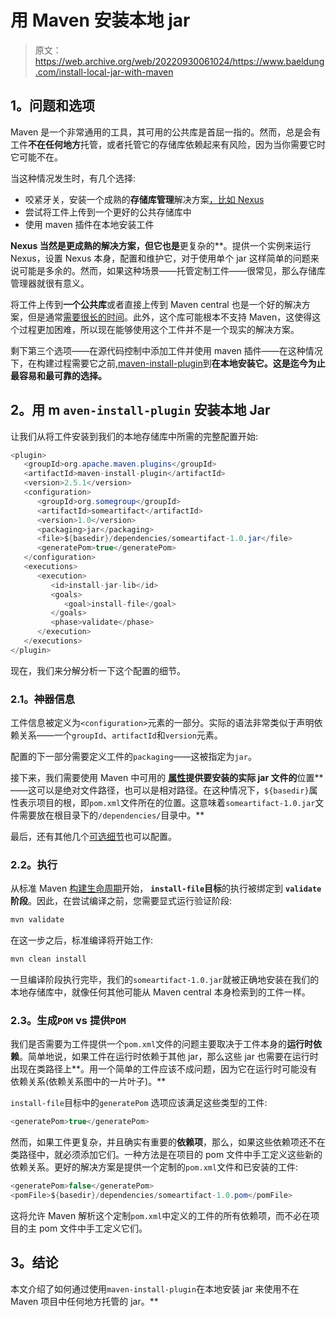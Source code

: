 # 用 Maven 安装本地 jar

> 原文：<https://web.archive.org/web/20220930061024/https://www.baeldung.com/install-local-jar-with-maven>

## 1。问题和选项

Maven 是一个非常通用的工具，其可用的公共库是首屈一指的。然而，总是会有工件**不在任何地方**托管，或者托管它的存储库依赖起来有风险，因为当你需要它时它可能不在。

当这种情况发生时，有几个选择:

*   咬紧牙关，安装一个成熟的**存储库管理**解决方案[，比如 Nexus](https://web.archive.org/web/20221128113625/http://www.sonatype.org/nexus/ "Nexus")
*   尝试将工件上传到一个更好的公共存储库中
*   使用 maven 插件在本地安装工件

 **Nexus 当然是更成熟的解决方案，但它也是**更复杂的**。提供一个实例来运行 Nexus，设置 Nexus 本身，配置和维护它，对于使用单个 jar 这样简单的问题来说可能是多余的。然而，如果这种场景——托管定制工件——很常见，那么存储库管理器就很有意义。

将工件上传到**一个公共库**或者直接上传到 Maven central 也是一个好的解决方案，但是通常[需要很长的时间](https://web.archive.org/web/20221128113625/https://maven.apache.org/guides/mini/guide-central-repository-upload.html "Uploading an artifact to Maven Central")。此外，这个库可能根本不支持 Maven，这使得这个过程更加困难，所以现在能够使用这个工件并不是一个现实的解决方案。

剩下第三个选项——在源代码控制中添加工件并使用 maven 插件——在这种情况下，在构建过程需要它之前,[maven-install-plugin](https://web.archive.org/web/20221128113625/https://maven.apache.org/plugins/maven-install-plugin/ "maven-install-plugin")到**在本地安装它。这是迄今为止最容易和最可靠的选择。**

## 2。用 m `aven-install-plugin` 安装本地 Jar

让我们从将工件安装到我们的本地存储库中所需的完整配置开始:

```java
<plugin>
   <groupId>org.apache.maven.plugins</groupId>
   <artifactId>maven-install-plugin</artifactId>
   <version>2.5.1</version>
   <configuration>
      <groupId>org.somegroup</groupId>
      <artifactId>someartifact</artifactId>
      <version>1.0</version>
      <packaging>jar</packaging>
      <file>${basedir}/dependencies/someartifact-1.0.jar</file>
      <generatePom>true</generatePom>
   </configuration>
   <executions>
      <execution>
         <id>install-jar-lib</id>
         <goals>
            <goal>install-file</goal>
         </goals>
         <phase>validate</phase>
      </execution>
   </executions>
</plugin>
```

现在，我们来分解分析一下这个配置的细节。

### 2.1。神器信息

工件信息被定义为`<configuration>`元素的一部分。实际的语法非常类似于声明依赖关系——一个`groupId`、`artifactId`和`version`元素。

配置的下一部分需要定义工件的`packaging`——这被指定为`jar`。

接下来，我们需要使用 Maven 中可用的 **[属性](https://web.archive.org/web/20221128113625/https://cwiki.apache.org/confluence/display/MAVEN/Maven+Properties+Guide "Maven Properties Guide")提供要安装的实际 jar 文件的**位置**——这可以是绝对文件路径，也可以是相对路径。在这种情况下，`${basedir}`属性表示项目的根，即`pom.xml`文件所在的位置。这意味着`someartifact-1.0.jar`文件需要放在根目录下的`/dependencies/`目录中。**

最后，还有其他几个[可选细节](https://web.archive.org/web/20221128113625/https://maven.apache.org/plugins/maven-install-plugin/install-file-mojo.html "install-file goal")也可以配置。

### 2.2。执行

从标准 Maven [构建生命周期](https://web.archive.org/web/20221128113625/https://maven.apache.org/guides/introduction/introduction-to-the-lifecycle.html "Introduction to the Build Lifecycle")开始， **`install-file`目标**的执行被绑定到 **`validate`阶段**。因此，在尝试编译之前，您需要显式运行验证阶段:

```java
mvn validate
```

在这一步之后，标准编译将开始工作:

```java
mvn clean install
```

一旦编译阶段执行完毕，我们的`someartifact-1.0.jar`就被正确地安装在我们的本地存储库中，就像任何其他可能从 Maven central 本身检索到的工件一样。

### 2.3。生成`POM` vs 提供`POM`

我们是否需要为工件提供一个`pom.xml`文件的问题主要取决于工件本身的**运行时依赖**。简单地说，如果工件在运行时依赖于其他 jar，那么这些 jar 也需要在运行时出现在类路径上**。用一个简单的工件应该不成问题，因为它在运行时可能没有依赖关系(依赖关系图中的一片叶子)。**

`install-file`目标中的`generatePom` 选项应该满足这些类型的工件:

```java
<generatePom>true</generatePom>
```

然而，如果工件更复杂，并且确实有重要的**依赖项**，那么，如果这些依赖项还不在类路径中，就必须添加它们。一种方法是在项目的 pom 文件中手工定义这些新的依赖关系。更好的解决方案是提供一个定制的`pom.xml`文件和已安装的工件:

```java
<generatePom>false</generatePom>
<pomFile>${basedir}/dependencies/someartifact-1.0.pom</pomFile>
```

这将允许 Maven 解析这个定制`pom.xml`中定义的工件的所有依赖项，而不必在项目的主 pom 文件中手工定义它们。

## 3。结论

本文介绍了如何通过使用`maven-install-plugin`在本地安装 jar 来使用不在 Maven 项目中任何地方托管的 jar。**